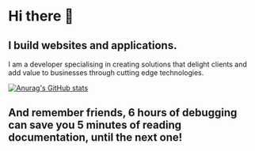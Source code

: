 # Hi there 👋
## I build websites and applications.
I am a developer specialising in creating solutions that delight clients and add value to businesses through cutting edge technologies.

[![Anurag's GitHub stats](https://github-readme-stats.vercel.app/api?username=marcusharding&count_private=true)](https://github.com/anuraghazra/github-readme-stats)

## And remember friends, 6 hours of debugging can save you 5 minutes of reading documentation, until the next one!
